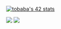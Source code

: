 [![tobaba's 42 stats](https://badge.mediaplus.ma/greenbinary/tobaba?1337Badge=off&42Network=off&UM6P=off)](https://github.com/oakoudad/badge42)

![](http://github-profile-summary-cards.vercel.app/api/cards/profile-details?username=17931837B&theme=gruvbox)
![](http://github-profile-summary-cards.vercel.app/api/cards/repos-per-language?username=17931837B&theme=gruvbox)




